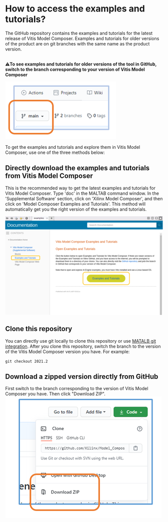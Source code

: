 # How to access the examples and tutorials?

The GitHub repository contains the examples and tutorials for the latest release of Vitis Model Composer. Examples and tutorials for older versions of the product 
are on git branches with the same name as the product version.

<br/>:warning:**To see examples and tutorials for older versions of the tool in GitHub, switch to the branch corresponding to your version of Vitis Model Composer**

![Click 'main' to change branch](Images/change_branch.PNG)

To get the examples and tutorials and explore them in Vitis Model Composer, use one of the three methods below:

## Directly download the examples and tutorials from Vitis Model Composer
This is the recommended way to get the latest examples and tutorials for Vitis Model Composer. Type 'doc' in the MALTAB command window. In the 'Supplemental Software' section, click on 'Xilinx Model Composer', and then click on 'Model Composer Examples and Tutorials'. This method will automatically get you the right version of the examples and tutorials.


<img src= Images/download_from_model_composer.PNG width="600">

## Clone this repository
You can directly use git locally to clone this repository or use [MATALB git integration](https://www.mathworks.com/help/simulink/ug/clone-git-repository.html). After you clone this repository, switch the branch to the version of the Vitis Model Composer version you have. For example:
```
git checkout 2021.2
```

## Download a zipped version directly from GitHub
First switch to the branch corresponding to the version of Vitis Model Composer you have. Then click "Download ZIP".
![](Images/download_zip_from_github.PNG)

